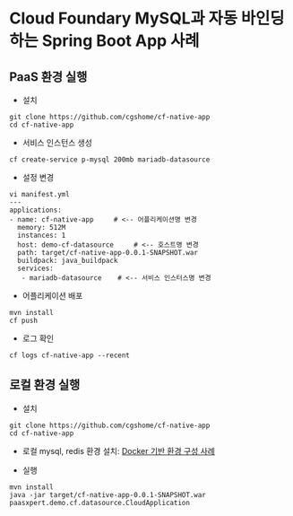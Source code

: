 # Cloud Foundary MySQL과 자동 바인딩하는 Spring Boot App 사례  

## PaaS 환경 실행
- 설치
```
git clone https://github.com/cgshome/cf-native-app
cd cf-native-app
```

- 서비스 인스턴스 생성
```
cf create-service p-mysql 200mb mariadb-datasource  
```

- 설정 변경
```
vi manifest.yml
---
applications:
- name: cf-native-app     # <-- 어플리케이션명 변경
  memory: 512M
  instances: 1
  host: demo-cf-datasource     # <-- 호스트명 변경
  path: target/cf-native-app-0.0.1-SNAPSHOT.war
  buildpack: java_buildpack
  services:
   - mariadb-datasource    # <-- 서비스 인스터스명 변경
```

- 어플리케이션 배포
```
mvn install
cf push
```

- 로그 확인 
```
cf logs cf-native-app --recent
```

## 로컬 환경 실행
- 설치
```
git clone https://github.com/cgshome/cf-native-app
cd cf-native-app
```
- 로컬 mysql, redis 환경 설치: [Docker 기반 환경 구성 사례](local-env.md)

- 실행
```
mvn install
java -jar target/cf-native-app-0.0.1-SNAPSHOT.war paasxpert.demo.cf.datasource.CloudApplication
```


